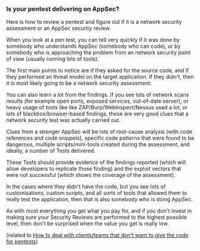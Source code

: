 ### Is your pentest delivering on AppSec?

Here is how to review a pentest and figure out if it is a network security assessment or an AppSec security review.

When you look at a pen test, you can tell very quickly if it was done by somebody who understands AppSec (somebody who can code), or by somebody who is approaching the problem from an network security point of view (usually running lots of tools).

The first main points to notice are if they asked for the source code, and if they performed an threat model on the target application. If they didn't, then it is most likely going to be a network security assessment.

You can also learn a lot from the findings. If you see lots of network scans results (for example open ports, exposed services, out-of-date server), or heavy usage of tools like like ZAP/Burp/WebInspect/Nessus used a lot, or lots of blackbox/browser-based findings, these are very good clues that a network security test was actually carried out.

Clues from a stronger AppSec will be lots of root-cause analysis (with code references and code snippets), specific code patterns that were found to be dangerous, multiple scripts/mini-tools created during the assessment, and ideally, a number of Tests delivered.

These Tests should provide evidence of the findings reported (which will allow developers to replicate those finding) and the exploit vectors that were not successful (which shows the coverage of the assessment).

In the cases where they didn't have the code, but you see lots of customisations, custom scripts, and all sorts of tools that allowed them to really test the application, then that is also somebody who is doing AppSec.

As with most everything you get what you pay for, and if you don't invest in making sure your Security Reviews are performed to the highest possible level, then don't be surprised when the value you get is really low.

(related to [How to deal with clients/teams that don't want to give the code for pentests](https://github.com/DinisCruz/Book_Software_Quality/issues/213))

